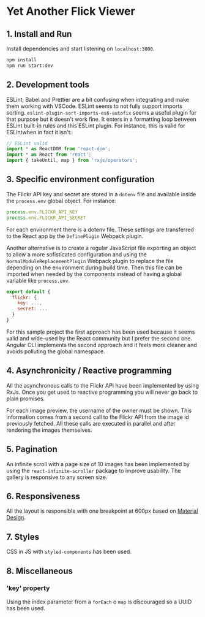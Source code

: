 # Yet Another Flick Viewer

## 1. Install and Run

Install dependencies and start listening on `localhost:3000`.

```bash
npm install
npm run start:dev
```

## 2. Development tools

ESLint, Babel and Prettier are a bit confusing when integrating and make them working with VSCode. ESLint seems to not fully support imports sorting. `eslint-plugin-sort-imports-es6-autofix` seems a useful plugin for that purpose but it doesn't work fine. It enters in a formatting loop between ESLint built-in rules and this ESLint plugin. For instance, this is valid for ESLintwhen in fact it isn't:

```javascript
// ESLint valid
import * as ReactDOM from 'react-dom';
import * as React from 'react';
import { takeUntil, map } from 'rxjs/operators';
```

## 3. Specific environment configuration

The Flickr API key and secret are stored in a `dotenv` file and available inside the `process.env` global object. For instance:

```javascript
process.env.FLICKR_API_KEY
process.env.FLICKR_API_SECRET
```

For each environment there is a dotenv file. These settings are transferred to the React app by the `DefinePlugin` Webpack plugin.

Another alternative is to create a regular JavaScript file exporting an object to allow a more sofisticated configuration and using the `NormalModuleReplacementPlugin` Webpack plugin to replace the file depending on the environment during build time. Then this file can be imported when needed by the components instead of having a global variable like `process.env`.

```javascript
export default {
  flickr: {
    key: ...,
    secret: ...
  }
}
```

For this sample project the first approach has been used because it seems valid and wide-used by the React community but I prefer the second one. Angular CLI implements the second approach and it feels more cleaner and avoids polluting the global namespace.

## 4. Asynchronicity / Reactive programming

All the asynchronous calls to the Flickr API have been implemented by using RxJs. Once you get used to reactive programming you will never go back to plain promises.

For each image preview, the username of the owner must be shown. This information comes from a second call to the Flickr API from the image id previously fetched. All these calls are executed in parallel and after rendering the images themselves.

## 5. Pagination

An infinite scroll with a page size of 10 images has been implemented by using the `react-infinite-scroller` package to improve usability. The gallery is responsive to any screen size.

## 6. Responsiveness

All the layout is responsible with one breakpoint at 600px based on [Material Design](https://material.io/design/layout/responsive-layout-grid.html#breakpoints).

## 7. Styles

CSS in JS with `styled-components` has been used.

## 8. Miscellaneous

### 'key' property

Using the index parameter from a `forEach` o `map` is discouraged so a UUID has been used.
